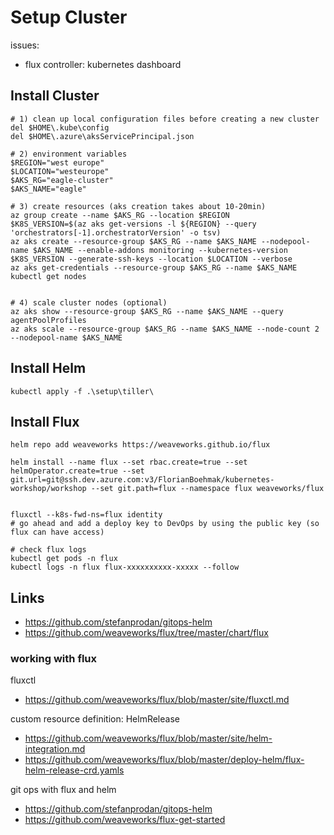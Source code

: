 # Setup Cluster

issues:
* flux controller: kubernetes dashboard

## Install Cluster

```
# 1) clean up local configuration files before creating a new cluster
del $HOME\.kube\config
del $HOME\.azure\aksServicePrincipal.json

# 2) environment variables
$REGION="west europe"
$LOCATION="westeurope"
$AKS_RG="eagle-cluster"
$AKS_NAME="eagle"

# 3) create resources (aks creation takes about 10-20min)
az group create --name $AKS_RG --location $REGION
$K8S_VERSION=$(az aks get-versions -l ${REGION} --query 'orchestrators[-1].orchestratorVersion' -o tsv)
az aks create --resource-group $AKS_RG --name $AKS_NAME --nodepool-name $AKS_NAME --enable-addons monitoring --kubernetes-version $K8S_VERSION --generate-ssh-keys --location $LOCATION --verbose
az aks get-credentials --resource-group $AKS_RG --name $AKS_NAME
kubectl get nodes


# 4) scale cluster nodes (optional)
az aks show --resource-group $AKS_RG --name $AKS_NAME --query agentPoolProfiles
az aks scale --resource-group $AKS_RG --name $AKS_NAME --node-count 2 --nodepool-name $AKS_NAME

```

## Install Helm
```
kubectl apply -f .\setup\tiller\
```

## Install Flux
```
helm repo add weaveworks https://weaveworks.github.io/flux

helm install --name flux --set rbac.create=true --set helmOperator.create=true --set git.url=git@ssh.dev.azure.com:v3/FlorianBoehmak/kubernetes-workshop/workshop --set git.path=flux --namespace flux weaveworks/flux


fluxctl --k8s-fwd-ns=flux identity
# go ahead and add a deploy key to DevOps by using the public key (so flux can have access)

# check flux logs
kubectl get pods -n flux
kubectl logs -n flux flux-xxxxxxxxxx-xxxxx --follow
```


## Links

* https://github.com/stefanprodan/gitops-helm
* https://github.com/weaveworks/flux/tree/master/chart/flux

### working with flux

fluxctl
* https://github.com/weaveworks/flux/blob/master/site/fluxctl.md

custom resource definition: HelmRelease
* https://github.com/weaveworks/flux/blob/master/site/helm-integration.md
* https://github.com/weaveworks/flux/blob/master/deploy-helm/flux-helm-release-crd.yamls

git ops with flux and helm
* https://github.com/stefanprodan/gitops-helm
* https://github.com/weaveworks/flux-get-started